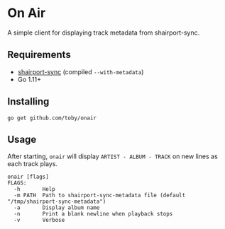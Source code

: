 # On Air

A simple client for displaying track metadata from shairport-sync.

## Requirements

*  [shairport-sync](https://github.com/mikebrady/shairport-sync) (compiled `--with-metadata`)
*  Go 1.11+

## Installing

```
go get github.com/toby/onair
```

## Usage

After starting, `onair` will display `ARTIST - ALBUM - TRACK` on new lines as
each track plays.

```
onair [flags]
FLAGS:
  -h       Help
  -m PATH  Path to shairport-sync-metadata file (default "/tmp/shairport-sync-metadata")
  -a	   Display album name
  -n	   Print a blank newline when playback stops
  -v	   Verbose
```
